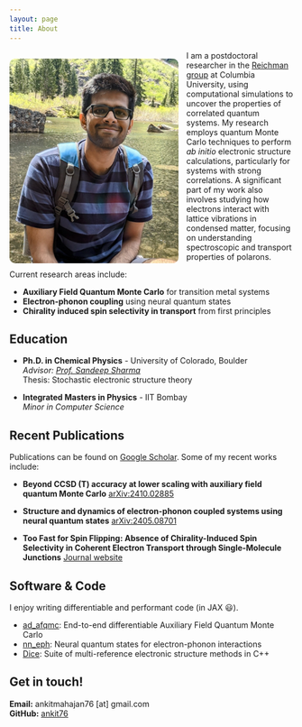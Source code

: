 ```yaml
---
layout: page
title: About
---
```


<style>
@media (max-width: 600px) {
  img[alt="Ankit Mahajan"] {
    float: none !important;
    display: block;
    margin: 0 auto 1em auto !important;
  }
}
</style>

<img src="/assets/images/profile.jpg" alt="Ankit Mahajan" style="float: left; margin: 1em 1em 0em 0em; border-radius: 10px; width: 300px;">

I am a postdoctoral researcher in the [Reichman group](https://reichmangroup.chem.columbia.edu/) at Columbia University, using computational simulations to uncover the properties of correlated quantum systems. My research employs quantum Monte Carlo techniques to perform *ab initio* electronic structure calculations, particularly for systems with strong correlations. A significant part of my work also involves studying how electrons interact with lattice vibrations in condensed matter, focusing on understanding spectroscopic and transport properties of polarons.  

Current research areas include:

-   **Auxiliary Field Quantum Monte Carlo** for transition metal systems
-   **Electron-phonon coupling** using neural quantum states
-   **Chirality induced spin selectivity in transport** from first principles

## Education

-   **Ph.D. in Chemical Physics** - University of Colorado, Boulder  
    *Advisor: [Prof. Sandeep Sharma](https://cce.caltech.edu/people/sandeep-sharma)*  
    Thesis: Stochastic electronic structure theory

-   **Integrated Masters in Physics** - IIT Bombay  
    *Minor in Computer Science*

## Recent Publications

Publications can be found on [Google Scholar](https://scholar.google.com/citations?user=-uWUNYMAAAAJ&hl=en). Some of my recent works include:

-   **Beyond CCSD (T) accuracy at lower scaling with auxiliary field quantum Monte Carlo** [arXiv:2410.02885](https://arxiv.org/abs/2410.02885)

-   **Structure and dynamics of electron-phonon coupled systems using neural quantum states** [arXiv:2405.08701](https://arxiv.org/abs/2405.08701)

-   **Too Fast for Spin Flipping: Absence of Chirality-Induced Spin Selectivity in Coherent Electron Transport through Single-Molecule Junctions** [Journal website](https://pubs.acs.org/doi/full/10.1021/jacs.5c08517)

## Software & Code

I enjoy writing differentiable and performant code (in JAX 😃).

-   [ad_afqmc](https://github.com/ankit76/ad_afqmc): End-to-end differentiable Auxiliary Field Quantum Monte Carlo
-   [nn_eph](https://github.com/ankit76/nn_eph): Neural quantum states for electron-phonon interactions
-   [Dice](https://github.com/sanshar/Dice/tree/master): Suite of multi-reference electronic structure methods in C++

## Get in touch!

**Email:** ankitmahajan76 [at] gmail.com  
**GitHub:** [ankit76](https://github.com/ankit76)
